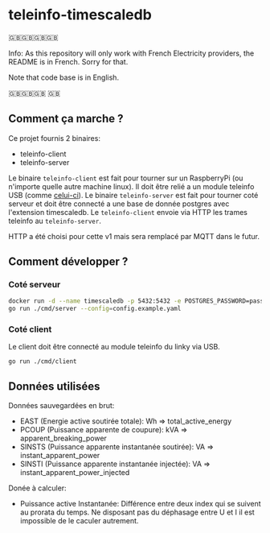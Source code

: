 # teleinfo-timescaledb

🇬🇧🇬🇧🇬🇧🇬🇧

Info: As this repository will only work with French Electricity providers, the README is in French. Sorry for that.

Note that code base is in English.

🇬🇧🇬🇧🇬🇧 🇬🇧

## Comment ça marche ?

Ce projet fournis 2 binaires:
- teleinfo-client 
- teleinfo-server

Le binaire `teleinfo-client` est fait pour tourner sur un RaspberryPi (ou n'importe quelle autre machine linux). Il doit être relié a un module teleinfo USB (comme [celui-ci](https://www.cartelectronic.fr/teleinfo-compteur-enedis/127-teleinfo-1-compteur-usb-lc.html)). 
Le binaire `teleinfo-server` est fait pour tourner coté serveur et doit être connecté a une base de donnée postgres avec l'extension timescaledb.
Le `teleinfo-client` envoie via HTTP les trames teleinfo au `teleinfo-server`.

HTTP a été choisi pour cette v1 mais sera remplacé par MQTT dans le futur.


## Comment développer ?

### Coté serveur

```bash
docker run -d --name timescaledb -p 5432:5432 -e POSTGRES_PASSWORD=password timescale/timescaledb-ha:pg14-latest
go run ./cmd/server --config=config.example.yaml
```

### Coté client

Le client doit être connecté au module teleinfo du linky via USB.
```
go run ./cmd/client
```


## Données utilisées

Données sauvegardées en brut: 

- EAST (Energie active soutirée totale): Wh => total_active_energy
- PCOUP (Puissance apparente de coupure): kVA => apparent_breaking_power 
- SINSTS (Puissance apparente instantanée soutirée): VA => instant_apparent_power
- SINSTI (Puissance apparente instantanée injectée): VA => instant_apparent_power_injected

Donée à calculer:

- Puissance active Instantanée: Différence entre deux index qui se suivent au prorata du temps. Ne disposant pas du déphasage entre U et I il est impossible de le caculer autrement.